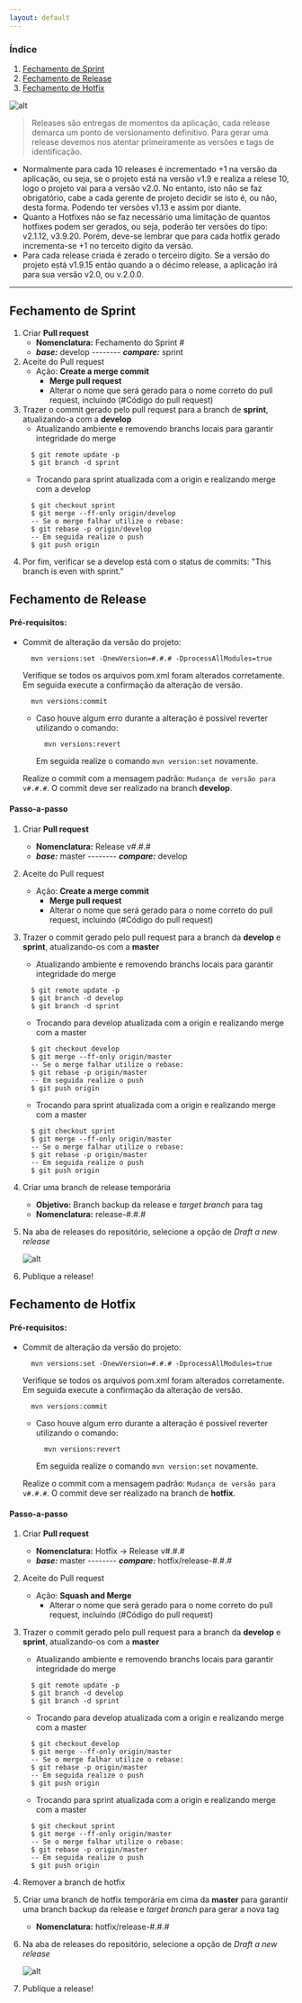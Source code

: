 ```yaml
---
layout: default
---
```


### Índice

1. [Fechamento de Sprint](https://ianleocadio.github.io/git-flow/fechamento#fechamento-de-sprint)
2. [Fechamento de Release](https://ianleocadio.github.io/git-flow/fechamento#fechamento-de-release)
3. [Fechamento de Hotfix](https://ianleocadio.github.io/git-flow/fechamento#fechamento-de-hotfix)




![alt](https://ianleocadio.github.io/git-flow/img/Versoes.png)

>Releases são entregas de momentos da aplicação, cada release demarca um ponto de versionamento definitivo. Para gerar uma release 
> devemos nos atentar primeiramente as versões e tags de identificação.

* Normalmente para cada 10 releases é incrementado +1 na versão da aplicação, ou seja, se o projeto está na versão v1.9 e realiza a relese 10, logo o projeto vai para a versão v2.0. No entanto, isto não se faz obrigatório, cabe a cada gerente de projeto decidir se isto é, ou não, desta forma. Podendo ter versões v1.13 e assim por diante.
* Quanto a Hotfixes não se faz necessário uma limitação de quantos hotfixes podem ser gerados, ou seja, poderão ter versões do tipo: v2.1.12, v3.9.20. Porém, deve-se lembrar que para cada hotfix gerado incrementa-se +1 no terceito dígito da versão.
* Para cada release criada é zerado o terceiro digito. Se a versão do projeto está v1.9.15 então quando a o décimo release, a aplicação irá para sua versão v2.0, ou v.2.0.0.

____
## Fechamento de Sprint
1. Criar __Pull request__
    * __Nomenclatura:__ Fechamento do Sprint #
    * ___base:___ develop -------- ___compare:___ sprint
2. Aceite do Pull request
    * Ação: __Create a merge commit__
        * __Merge pull request__
        * Alterar o nome que será gerado para o nome correto do pull request, incluíndo (#Código do pull request)
3. Trazer o commit gerado pelo pull request para a branch de __sprint__, atualizando-a com a __develop__
      * Atualizando ambiente e removendo branchs locais para garantir integridade do merge
      ```git  
        $ git remote update -p
        $ git branch -d sprint
      ```
      * Trocando para sprint atualizada com a origin e realizando merge com a develop
      ```git
        $ git checkout sprint
        $ git merge --ff-only origin/develop
        -- Se o merge falhar utilize o rebase:
        $ git rebase -p origin/develop
        -- Em seguida realize o push
        $ git push origin
      ```
4. Por fim, verificar se a develop está com o status de commits: "This branch is even with sprint."



## Fechamento de Release
#### Pré-requisitos:
    
* Commit de alteração da versão do projeto:
    
        mvn versions:set -DnewVersion=#.#.# -DprocessAllModules=true

    Verifique se todos os arquivos pom.xml foram alterados corretamente. Em seguida execute a confirmação da alteração de versão.

        mvn versions:commit

    * Caso houve algum erro durante a alteração é possivel reverter utilizando o comando:

            mvn versions:revert

        Em seguida realize o comando ```mvn version:set``` novamente.

    Realize o commit com a mensagem padrão:
    ```Mudança de versão para v#.#.#```.
    O commit deve ser realizado na branch __develop__.
    


#### Passo-a-passo

1. Criar __Pull request__
    * __Nomenclatura:__ Release v#.#.#
    * ___base:___ master -------- ___compare:___ develop
2. Aceite do Pull request
    * Ação: __Create a merge commit__
        * __Merge pull request__
        * Alterar o nome que será gerado para o nome correto do pull request, incluíndo (#Código do pull request)
3. Trazer o commit gerado pelo pull request para a branch da __develop__ e __sprint__, atualizando-os com a __master__
      * Atualizando ambiente e removendo branchs locais para garantir integridade do merge
      ```git 
        $ git remote update -p
        $ git branch -d develop
        $ git branch -d sprint
      ```
      * Trocando para develop atualizada com a origin e realizando merge com a master
      ```git
        $ git checkout develop
        $ git merge --ff-only origin/master
        -- Se o merge falhar utilize o rebase:
        $ git rebase -p origin/master
        -- Em seguida realize o push
        $ git push origin
      ```
      * Trocando para sprint atualizada com a origin e realizando merge com a master
      ```git
        $ git checkout sprint
        $ git merge --ff-only origin/master
        -- Se o merge falhar utilize o rebase:
        $ git rebase -p origin/master
        -- Em seguida realize o push
        $ git push origin
      ```
4. Criar uma branch de release temporária
    * __Objetivo:__ Branch backup da release e _target branch_ para tag
    * __Nomenclatura:__ release-#.#.#
5. Na aba de releases do repositório, selecione a opção de _Draft a new release_

    ![alt](https://ianleocadio.github.io/git-flow/img/gerando_tag.png)
6. Publique a release!



## Fechamento de Hotfix
#### Pré-requisitos:
    
* Commit de alteração da versão do projeto:
    
        mvn versions:set -DnewVersion=#.#.# -DprocessAllModules=true

    Verifique se todos os arquivos pom.xml foram alterados corretamente. Em seguida execute a confirmação da alteração de versão.

        mvn versions:commit

    * Caso houve algum erro durante a alteração é possivel reverter utilizando o comando:

            mvn versions:revert

        Em seguida realize o comando ```mvn version:set``` novamente.

    Realize o commit com a mensagem padrão:
    ```Mudança de versão para v#.#.#```.
    O commit deve ser realizado na branch de __hotfix__.
    


#### Passo-a-passo
1. Criar __Pull request__
    * __Nomenclatura:__ Hotfix -> Release v#.#.#
    * ___base:___ master -------- ___compare:___ hotfix/release-#.#.#
2. Aceite do Pull request
    * Ação: __Squash and Merge__
        * Alterar o nome que será gerado para o nome correto do pull request, incluíndo (#Código do pull request)
3. Trazer o commit gerado pelo pull request para a branch da __develop__ e __sprint__, atualizando-os com a __master__
      * Atualizando ambiente e removendo branchs locais para garantir integridade do merge
      ```git  
        $ git remote update -p
        $ git branch -d develop
        $ git branch -d sprint
      ```
      * Trocando para develop atualizada com a origin e realizando merge com a master
      ```git
        $ git checkout develop
        $ git merge --ff-only origin/master
        -- Se o merge falhar utilize o rebase:
        $ git rebase -p origin/master
        -- Em seguida realize o push
        $ git push origin
      ```
      * Trocando para sprint atualizada com a origin e realizando merge com a master
      ```git
        $ git checkout sprint
        $ git merge --ff-only origin/master
        -- Se o merge falhar utilize o rebase:
        $ git rebase -p origin/master
        -- Em seguida realize o push
        $ git push origin
      ```
4. Remover a branch de hotfix
5. Criar uma branch de hotfix temporária em cima da __master__ para garantir uma branch backup da release e _target branch_ para gerar a nova tag
    * __Nomenclatura:__ hotfix/release-#.#.#
6. Na aba de releases do repositório, selecione a opção de _Draft a new release_

    ![alt](https://ianleocadio.github.io/git-flow/img/gerando_tag_2.png)
7. Publique a release!






